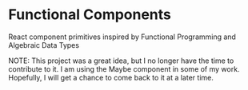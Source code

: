# Functional Components
React component primitives inspired by Functional Programming and Algebraic Data Types

NOTE: This project was a great idea, but I no longer have the time to contribute to it.  I am using the Maybe component in some of my work.  Hopefully, I will get a chance to come back to it at a later time.
